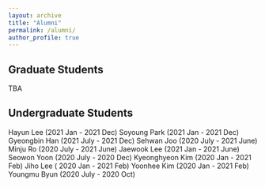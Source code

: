 ```yaml
---
layout: archive
title: "Alumni"
permalink: /alumni/
author_profile: true
---
```


## Graduate Students

TBA


## Undergraduate Students

Hayun Lee (2021 Jan - 2021 Dec)
Soyoung Park (2021 Jan - 2021 Dec)
Gyeongbin Han (2021 July - 2021 Dec)
Sehwan Joo (2020 July - 2021 June)
Minju Ro (2020 July - 2021 June)
Jaewook Lee (2021 Jan - 2021 June)
Seowon Yoon (2020 July - 2020 Dec)
Kyeonghyeon Kim (2020 Jan - 2021 Feb)
Jiho Lee ( 2020 Jan - 2021 Feb)
Yoonhee Kim (2020 Jan - 2021 Feb)
Youngmu Byun (2020 July - 2020 Oct)
